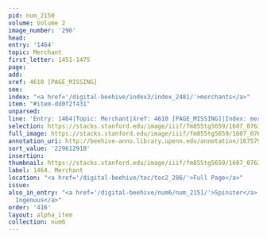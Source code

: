 ```yaml
---
pid: num_2150
volume: Volume 2
image_number: '296'
head:
entry: '1464'
topic: Merchant
first_letter: 1451-1475
page:
add:
xref: 4610 [PAGE_MISSING]
see:
index: "<a href='/digital-beehive/index3/index_2481/'>merchants</a>"
item: "#item-dd0f2f431"
unparsed:
line: 'Entry: 1464|Topic: Merchant|Xref: 4610 [PAGE_MISSING]|Index: merchants|#item-dd0f2f431'
selection: https://stacks.stanford.edu/image/iiif/fm855tg5659/1607_0763/935,2910,2812,609/full/0/default.jpg
full_image: https://stacks.stanford.edu/image/iiif/fm855tg5659/1607_0763/full/full/0/default.jpg
annotation_uri: http://beehive-anno.library.upenn.edu/annotation/1675794031777
sort_value: '229612910'
insertion:
thumbnail: https://stacks.stanford.edu/image/iiif/fm855tg5659/1607_0763/935,2910,600,180/250,/0/default.jpg
label: 1464. Merchant
location: "<a href='/digital-beehive/toc/toc2_286/'>Full Page</a>"
issue:
also_in_entry: "<a href='/digital-beehive/num6/num_2151/'>Spinster</a>|<a href='/digital-beehive/num6/num_2152/'>Yeoman,
  Ingenuus</a>"
order: '416'
layout: alpha_item
collection: num6
---
```

